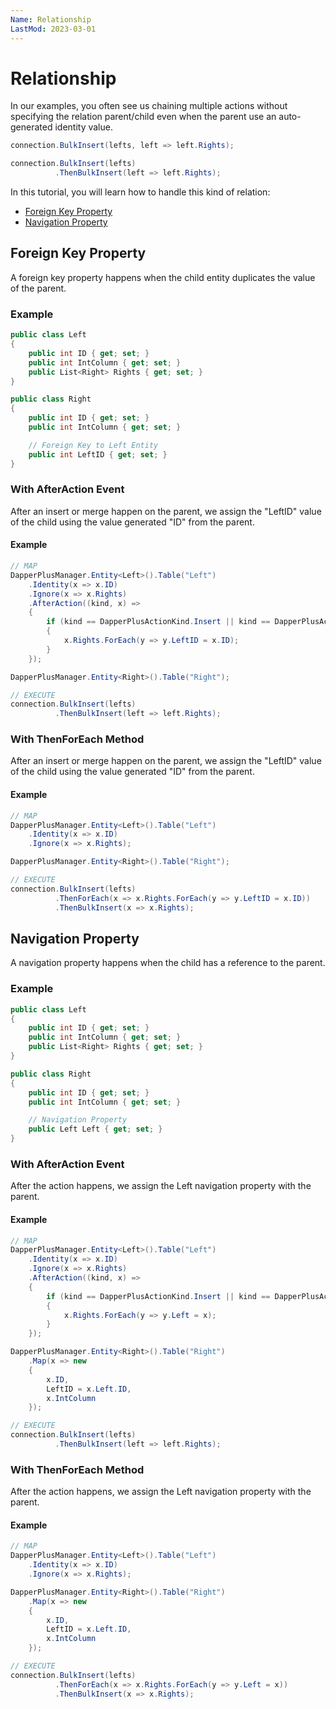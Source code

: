 ```yaml
---
Name: Relationship
LastMod: 2023-03-01
---
```


# Relationship

In our examples, you often see us chaining multiple actions without specifying the relation parent/child even when the parent use an auto-generated identity value.


```csharp
connection.BulkInsert(lefts, left => left.Rights);

connection.BulkInsert(lefts)
          .ThenBulkInsert(left => left.Rights);
```


In this tutorial, you will learn how to handle this kind of relation:
- [Foreign Key Property](#foreign-key-property)
- [Navigation Property](#navigation-property)

## Foreign Key Property
A foreign key property happens when the child entity duplicates the value of the parent.

### Example

```csharp
public class Left
{
    public int ID { get; set; }
    public int IntColumn { get; set; }
    public List<Right> Rights { get; set; }
}

public class Right
{
    public int ID { get; set; }
    public int IntColumn { get; set; }

    // Foreign Key to Left Entity
    public int LeftID { get; set; }
}
```


### With AfterAction Event
After an insert or merge happen on the parent, we assign the "LeftID" value of the child using the value generated "ID" from the parent.

#### Example

```csharp
// MAP
DapperPlusManager.Entity<Left>().Table("Left")
    .Identity(x => x.ID)
    .Ignore(x => x.Rights)
    .AfterAction((kind, x) =>
    {
        if (kind == DapperPlusActionKind.Insert || kind == DapperPlusActionKind.Merge)
        {
            x.Rights.ForEach(y => y.LeftID = x.ID);
        }
    });

DapperPlusManager.Entity<Right>().Table("Right");

// EXECUTE
connection.BulkInsert(lefts)
          .ThenBulkInsert(left => left.Rights);
```

### With ThenForEach Method
After an insert or merge happen on the parent, we assign the "LeftID" value of the child using the value generated "ID" from the parent.

#### Example

```csharp
// MAP
DapperPlusManager.Entity<Left>().Table("Left")
    .Identity(x => x.ID)
    .Ignore(x => x.Rights);

DapperPlusManager.Entity<Right>().Table("Right");

// EXECUTE
connection.BulkInsert(lefts)
          .ThenForEach(x => x.Rights.ForEach(y => y.LeftID = x.ID))
          .ThenBulkInsert(x => x.Rights);
```

## Navigation Property
A navigation property happens when the child has a reference to the parent.

### Example

```csharp
public class Left
{
    public int ID { get; set; }
    public int IntColumn { get; set; }
    public List<Right> Rights { get; set; }
}

public class Right
{
    public int ID { get; set; }
    public int IntColumn { get; set; }

    // Navigation Property
    public Left Left { get; set; }
}
```

### With AfterAction Event
After the action happens, we assign the Left navigation property with the parent.

#### Example

```csharp
// MAP
DapperPlusManager.Entity<Left>().Table("Left")
    .Identity(x => x.ID)
    .Ignore(x => x.Rights)
    .AfterAction((kind, x) =>
    {
        if (kind == DapperPlusActionKind.Insert || kind == DapperPlusActionKind.Merge)
        {
            x.Rights.ForEach(y => y.Left = x);
        }
    });

DapperPlusManager.Entity<Right>().Table("Right")
    .Map(x => new
    {
        x.ID,
        LeftID = x.Left.ID,
        x.IntColumn
    });

// EXECUTE
connection.BulkInsert(lefts)
          .ThenBulkInsert(left => left.Rights);
```

### With ThenForEach Method
After the action happens, we assign the Left navigation property with the parent.

#### Example

```csharp
// MAP
DapperPlusManager.Entity<Left>().Table("Left")
    .Identity(x => x.ID)
    .Ignore(x => x.Rights);

DapperPlusManager.Entity<Right>().Table("Right")
    .Map(x => new
    {
        x.ID,
        LeftID = x.Left.ID,
        x.IntColumn
    });

// EXECUTE
connection.BulkInsert(lefts)
          .ThenForEach(x => x.Rights.ForEach(y => y.Left = x))
          .ThenBulkInsert(x => x.Rights);
```

